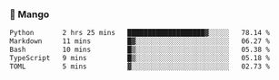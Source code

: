 ### 🥭 Mango

<!--START_SECTION:waka-->

```txt
Python       2 hrs 25 mins   ███████████████████▓░░░░░   78.14 %
Markdown     11 mins         █▓░░░░░░░░░░░░░░░░░░░░░░░   06.27 %
Bash         10 mins         █▒░░░░░░░░░░░░░░░░░░░░░░░   05.38 %
TypeScript   9 mins          █▒░░░░░░░░░░░░░░░░░░░░░░░   05.18 %
TOML         5 mins          ▓░░░░░░░░░░░░░░░░░░░░░░░░   02.73 %
```

<!--END_SECTION:waka-->
